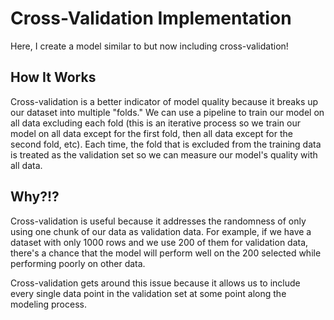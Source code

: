 # Cross-Validation Implementation
Here, I create a model similar to []() but now including cross-validation!

## How It Works
Cross-validation is a better indicator of model quality because it breaks up our dataset into multiple "folds." We can use a pipeline to train our model on all data excluding each fold (this is an iterative process so we train our model on all data except for the first fold, then all data except for the second fold, etc). Each time, the fold that is excluded from the training data is treated as the validation set so we can measure our model's quality with all data.

## Why?!?
Cross-validation is useful because it addresses the randomness of only using one chunk of our data as validation data. For example, if we have a dataset with only 1000 rows and we use 200 of them for validation data, there's a chance that the model will perform well on the 200 selected while performing poorly on other data.

Cross-validation gets around this issue because it allows us to include every single data point in the validation set at some point along the modeling process. 
